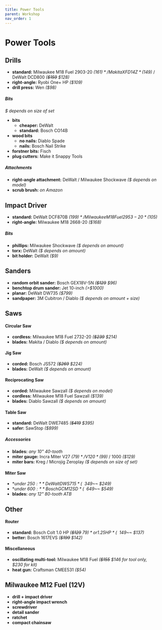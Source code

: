 ```yaml
---
title: Power Tools
parent: Workshop
nav_order: 1
---
```

# Power Tools

## Drills

- **standard:** Milwaukee M18 Fuel 2903-20 *($161)* / Makita XFD14Z *($149)* / DeWalt DCD800 *(~~$159~~ $128)*
- **right-angle:** Ryobi One+ HP *($109)*
- **drill press:** Wen *($98)*

##### Bits

 *$ depends on size of set*
- **bits** 
	- **cheaper:** DeWalt
	- **standard:** Bosch CO14B
- **wood bits** 
	- **no nails:** Diablo Spade
	- **nails:** Bosch Nail Strike
- **forstner bits:** Fisch
- **plug cutters:** Make it Snappy Tools

##### Attachments

- **right-angle attachment:** DeWalt / Milwaukee Shockwave *($ depends on model)*
- **scrub brush:** *on Amazon*

## Impact Driver

- **standard:** DeWalt DCF870B *($199)* / Milwaukee M18 Fuel 2953-20 *($105)*
- **right-angle:** Milwaukee M18 2668-20 *($168)*

##### Bits

- **phillips:** Milwaukee Shockwave *($ depends on amount)*
- **torx:** DeWalt *($ depends on amount)*
- **bit holder:** DeWalt *($9)*

## Sanders

- **random orbit sander:** Bosch GEX18V-5N *(~~$129~~ $96)*
- **benchtop drum sander:** Jet 10-inch *(>$1000)*
- **planar:** DeWalt DW735 *($799)*
- **sandpaper:** 3M Cubitron / Diablo *($ depends on amount + size)*

## Saws

#### Circular Saw

- **cordless:** Milwaukee M18 Fuel 2732-20 *(~~$239~~ $214)*
- **blades:** Makita / Diablo *($ depends on amount)*

#### Jig Saw

- **corded:** Bosch JS572 *(~~$269~~ $224)*
- **blades:** DeWalt *($ depends on amount)*

#### Reciprocating Saw
 
- **corded:** Milwaukee Sawzall *($ depends on model)*
- **cordless:** Milwaukee M18 Fuel Sawzall *($139)*
- **blades:** Diablo Sawzall *($ depends on amount)*

#### Table Saw

- **standard:** DeWalt DWE7485 *(~~$419~~ $395)*
- **safer:** SawStop *($899)*

##### Accessories

- **blades:** *any 10" 40-tooth*
- **miter gauge:** Incra Miter V27 *($79)* / V120 *($99)* / 1000 *($129)*
- **miter bars:** Kreg / Microjig Zeroplay *($ depends on size of set)*

#### Miter Saw

- **under $250:** DeWalt DWS715 *(~~$349~~ $249)*
- **under $600:** Bosch GCM12SD  *(~~$649~~ $549)*
- **blades:** *any 12" 80-tooth ATB*

## Other

#### Router

- **standard:** Bosch Colt 1.0 HP *(~~$129~~ $79)* or 1.25 HP *(~~$149~~ $137)*
- **better:** Bosch 1617EVS *(~~$199~~ $142)* 

#### Miscellaneous

- **oscillating multi-tool:** Milwaukee M18 Fuel *(~~$155~~ $146 for tool only, $230 for kit)*
- **heat gun:** Craftsman CMEE531 *($54)*

## Milwaukee M12 Fuel (12V)

- **drill + impact driver** 
- **right-angle impact wrench** 
- **screwdriver** 
- **detail sander** 
- **ratchet**
- **compact chainsaw** 
